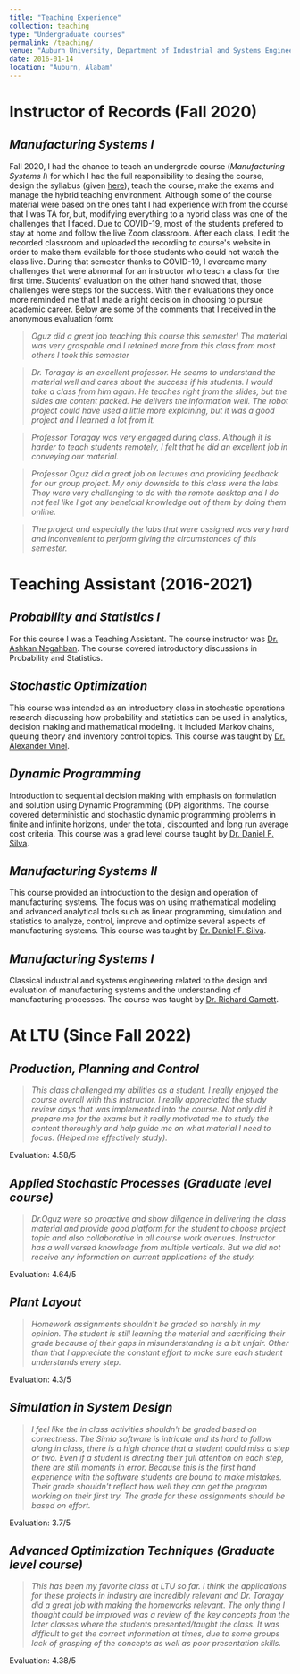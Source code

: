 ```yaml
---
title: "Teaching Experience"
collection: teaching
type: "Undergraduate courses"
permalink: /teaching/
venue: "Auburn University, Department of Industrial and Systems Engineering"
date: 2016-01-14
location: "Auburn, Alabam"
---
```


# Instructor of Records (Fall 2020)

## *Manufacturing Systems I*
Fall 2020, I had the chance to teach an undergrade course (_Manufacturing Systems I_) for which I had the full responsibility to desing the course, design the syllabus (given [here](/files/Syllabus%20%20Fall%202020%20(Rev%201).pdf)), teach the course, make the exams and manage the hybrid teaching environment. Although some of the course material were based on the ones taht I had experience with from the course that I was TA for, but, modifying everything to a hybrid class was one of the challenges that I faced. Due to COVID-19, most of the students prefered to stay at home and follow the live Zoom classroom. After each class, I edit the recorded classroom and uploaded the recording to course's website in order to make them evailable for those students who could not watch the class live. During that semester thanks to COVID-19, I overcame many challenges that were abnormal for an instructor who teach a class for the first time. Students' evaluation on the other hand showed that, those challenges were steps for the success. With their evaluations they once more reminded me that I made a right decision in choosing to pursue academic career. Below are some of the comments that I received in the anonymous evaluation form:

> *Oguz did a great job teaching this course this semester! The material was very graspable and I retained more from this class from most others I took this semester*

> *Dr. Toragay is an excellent professor. He seems to understand the material well and cares about the success if his students. I would take a class from him again. He teaches right from the slides, but the slides are content packed. He delivers the information well. The robot project could have used a little more explaining, but it was a good project and I learned a lot from it.*

> *Professor Toragay was very engaged during class. Although it is harder to teach students remotely, I felt that he did an excellent job in conveying our material.*

> *Professor Oguz did a great job on lectures and providing feedback for our group project. My only downside to this class were the labs. They were very challenging to do with the remote desktop and I do not feel like I got any bene¦cial knowledge out of them by doing them online.*

> *The project and especially the labs that were assigned was very hard and inconvenient to perform giving the circumstances of this semester.*


# Teaching Assistant (2016-2021)

## *Probability and Statistics I*
For this course I was a Teaching Assistant. The course instructor was [Dr. Ashkan Negahban](https://greatvalley.psu.edu/person/ashkan-negahban). The course covered introductory discussions in Probability and Statistics. 

## *Stochastic Optimization* 
This course was intended as an introductory class in stochastic operations research discussing how probability and statistics can be used in analytics, decision making and mathematical modeling. It included Markov chains, queuing theory and inventory control topics. This course was taught by [Dr. Alexander Vinel](https://eng.auburn.edu/directory/azv0019). 

## *Dynamic Programming*
Introduction to sequential decision making with emphasis on formulation and solution using Dynamic Programming (DP) algorithms. The course covered deterministic and
stochastic dynamic programming problems in finite and infinite horizons, under the total, discounted and long run average cost criteria. This course was a grad level course taught by [Dr. Daniel F. Silva](https://www.eng.auburn.edu/directory/dfs0008).

## *Manufacturing Systems II* 
This course provided an introduction to the design and operation of manufacturing systems. The focus was on using mathematical modeling and advanced analytical tools such as linear programming, simulation and statistics to analyze, control, improve and optimize several aspects of manufacturing systems. This course was taught by [Dr. Daniel F. Silva](https://www.eng.auburn.edu/directory/dfs0008).

## *Manufacturing Systems I*
Classical industrial and systems engineering related to the design and evaluation of manufacturing systems and the understanding of manufacturing processes. The course was taught by [Dr. Richard Garnett](https://eng.auburn.edu/directory/rfg0004).

# At LTU (Since Fall 2022)
## *Production, Planning and Control*
> *This class challenged my abilities as a student. I really enjoyed the course overall with this instructor. I really appreciated the study review days that was implemented into the course. Not only did it prepare me for the exams but it really motivated me to study the content thoroughly and help guide me on what material I need to focus. (Helped me effectively study).*

Evaluation: 4.58/5

## *Applied Stochastic Processes (Graduate level course)*
> *Dr.Oguz were so proactive and show diligence in delivering the class material and provide good platform for the student to choose project topic and also collaborative in all course work avenues.*
> *Instructor has a well versed knowledge from multiple verticals. But we did not receive any information on current applications of the study.*

Evaluation: 4.64/5

## *Plant Layout*
> *Homework assignments shouldn't be graded so harshly in my opinion. The student is still learning the material and sacrificing their grade because of their gaps in misunderstanding is a bit unfair. Other than that I appreciate the constant effort to make sure each student understands every step.*

Evaluation: 4.3/5

## *Simulation in System Design*
> *I feel like the in class activities shouldn't be graded based on correctness. The Simio software is intricate and its hard to follow along in class, there is a high chance that a student could miss a step or two. Even if a student is directing their full attention on each step, there are still moments in error. Because this is the first hand experience with the software students are bound to make mistakes. Their grade shouldn't reflect how well they can get the program working on their first try. The grade for these assignments should be based on effort.*

Evaluation: 3.7/5

## *Advanced Optimization Techniques (Graduate level course)*
> *This has been my favorite class at LTU so far. I think the applications for these projects in industry are incredibly relevant and Dr. Toragay did a great job with making the homeworks relevant. The only thing I thought could be improved was a review of the key concepts from the later classes where the students presented/taught the class. It was difficult to get the correct information at times, due to some groups lack of grasping of the concepts as well as poor presentation skills.*

Evaluation: 4.38/5
